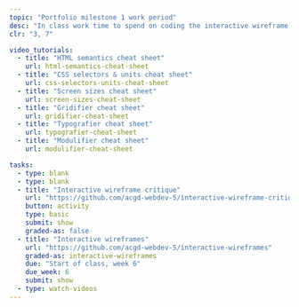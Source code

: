 ```yaml
---
topic: "Portfolio milestone 1 work period"
desc: "In class work time to spend on coding the interactive wireframe for your portfolio website."
clr: "3, 7"

video_tutorials:
  - title: "HTML semantics cheat sheet"
    url: html-semantics-cheat-sheet
  - title: "CSS selectors & units cheat sheet"
    url: css-selectors-units-cheat-sheet
  - title: "Screen sizes cheat sheet"
    url: screen-sizes-cheat-sheet
  - title: "Gridifier cheat sheet"
    url: gridifier-cheat-sheet
  - title: "Typografier cheat sheet"
    url: typografier-cheat-sheet
  - title: "Modulifier cheat sheet"
    url: modulifier-cheat-sheet

tasks:
  - type: blank
  - type: blank
  - title: "Interactive wireframe critique"
    url: "https://github.com/acgd-webdev-5/interactive-wireframe-critique"
    button: activity
    type: basic
    submit: show
    graded-as: false
  - title: "Interactive wireframes"
    url: "https://github.com/acgd-webdev-5/interactive-wireframes"
    graded-as: interactive-wireframes
    due: "Start of class, week 6"
    due_week: 6
    submit: show
  - type: watch-videos
---
```

